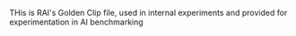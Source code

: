THis is RAI's Golden Clip file, used in internal experiments and provided for experimentation in AI benchmarking
